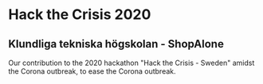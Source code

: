 # Hack the Crisis 2020
## Klundliga tekniska högskolan - ShopAlone

Our contribution to the 2020 hackathon "Hack the Crisis - Sweden" amidst the Corona outbreak, to ease the Corona outbreak.


